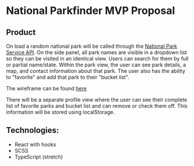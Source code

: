 # National Parkfinder MVP Proposal

## Product

On load a random national park will be called through the [National Park Service API](https://www.nps.gov/subjects/developer/index.htm).  On the side panel, all park names are visible in a dropdown list so they can be visited in an identical view. Users can search for them by full or partial name/state. Within the park view, the user can see park details, a map, and contact information about that park. The user also has the ability to "favorite" and add that park to their "bucket list".

The wireframe can be found [here](https://github.com/jaypeasee/national-parkfinder/blob/main/planning/wireframe-v1.png)

There will be a separate profile view where the user can see their complete list of favorite parks and bucket list and can remove or check them off. This information will be stored using localStorage.

## Technologies:

* React with hooks
* SCSS
* TypeScript (stretch)

